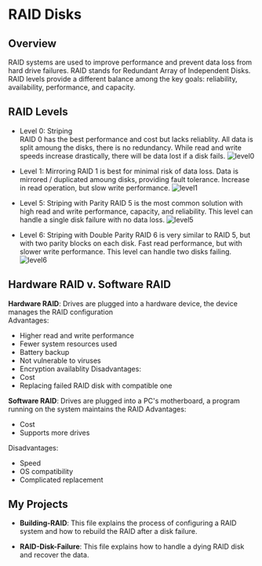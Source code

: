 # RAID Disks

## Overview 
RAID systems are used to improve performance and prevent data loss from hard drive failures. RAID stands for Redundant Array of Independent Disks. RAID levels provide a different balance among the key goals: reliability, availability, performance, and capacity. 

## RAID Levels

- Level 0: Striping   
  RAID 0 has the best performance and cost but lacks reliablity. All data is split amoung the disks, there is no redundancy. While read and write speeds increase drastically, there will be data lost if a disk fails. 
  ![level0](https://user-images.githubusercontent.com/32077767/171248364-b39d1ac6-a40e-48dc-b825-4c6538d0b9cb.png)   

- Level 1: Mirroring
  RAID 1 is best for minimal risk of data loss. Data is mirrored / duplicated amoung disks, providing fault tolerance. Increase in read operation, but slow write performance. 
  ![level1](https://user-images.githubusercontent.com/32077767/171252228-9c04f4c7-1474-4684-be78-de58a74d1e17.png)   

- Level 5: Striping with Parity
  RAID 5 is the most common solution with high read and write performance, capacity, and reliability. This level can handle a single disk failure with no data loss. 
  ![level5](https://user-images.githubusercontent.com/32077767/171253263-5ff40595-c68d-471d-a307-fb0177321992.png)   

- Level 6: Striping with Double Parity
  RAID 6 is very similar to RAID 5, but with two parity blocks on each disk. Fast read performance, but with slower write performance. This level can handle two disks failing. 
  ![level6](https://user-images.githubusercontent.com/32077767/171254013-016e959a-3851-4a56-b0b6-cd91b963b741.png)   


## Hardware RAID v. Software RAID

**Hardware RAID**: Drives are plugged into a hardware device, the device manages the RAID configuration   
Advantages:   
  - Higher read and write performance
  - Fewer system resources used
  - Battery backup
  - Not vulnerable to viruses
  - Encryption availablity 
Disadvantages: 
  - Cost
  - Replacing failed RAID disk with compatible one

**Software RAID**: Drives are plugged into a PC's motherboard, a program running on the system maintains the RAID
Advantages:   
  - Cost
  - Supports more drives

Disadvantages:   
  - Speed
  - OS compatibility 
  - Complicated replacement

## My Projects

- **Building-RAID**: This file explains the process of configuring a RAID system and how to rebuild the RAID after a disk failure. 

- **RAID-Disk-Failure**: This file explains how to handle a dying RAID disk and recover the data.

